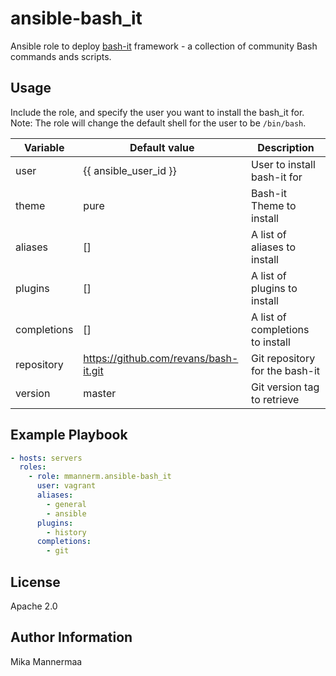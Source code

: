 ansible-bash_it
===============

Ansible role to deploy [bash-it](https://github.com/Bash-it/bash-it) framework -
a collection of community Bash commands ands scripts.

Usage
-----

Include the role, and specify the user you want to install the bash_it for.
Note: The role will change the default shell for the user to be `/bin/bash`.

| Variable    | Default value                         | Description                      |
|-------------|---------------------------------------|----------------------------------|
| user        | {{ ansible_user_id }}                 | User to install bash-it for      | 
| theme       | pure                                  | Bash-it Theme to install         |
| aliases     | []                                    | A list of aliases to install     |
| plugins     | []                                    | A list of plugins to install     |
| completions | []                                    | A list of completions to install |
| repository  | https://github.com/revans/bash-it.git | Git repository for the bash-it   |
| version     | master                                | Git version tag to retrieve      |

Example Playbook
----------------

```yaml
- hosts: servers
  roles:
    - role: mmannerm.ansible-bash_it
      user: vagrant
      aliases:
        - general
        - ansible
      plugins:
        - history
      completions:
        - git
```

License
-------

Apache 2.0

Author Information
------------------

Mika Mannermaa
